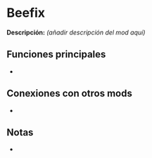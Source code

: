 # Beefix

**Descripción:** *(añadir descripción del mod aquí)*

## Funciones principales
- 

## Conexiones con otros mods
- 

## Notas
- 
